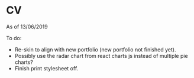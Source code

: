 # CV


As of 13/06/2019


To do: 

- Re-skin to align with new portfolio (new portfolio not finished yet).
- Possibly use the radar chart from react charts js instead of multiple pie charts?
- Finish print stylesheet off.
